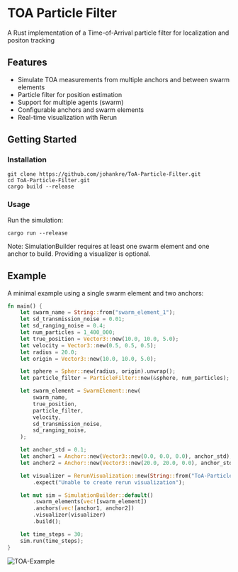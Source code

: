 # TOA Particle Filter
A Rust implementation of a Time-of-Arrival particle filter for localization and positon tracking

## Features
- Simulate TOA measurements from multiple anchors and between swarm elements
- Particle filter for position estimation
- Support for multiple agents (swarm)
- Configurable anchors and swarm elements
- Real-time visualization with Rerun

## Getting Started
### Installation
```console
git clone https://github.com/johankre/ToA-Particle-Filter.git
cd ToA-Particle-Filter.git
cargo build --release
```

### Usage
Run the simulation:
```console
cargo run --release
```

Note: SimulationBuilder requires at least one swarm element and one anchor to build. Providing a visualizer is optional.

##  Example

A minimal example using a single swarm element and two anchors:

```rust
fn main() {
    let swarm_name = String::from("swarm_element_1");
    let sd_transmission_noise = 0.01;
    let sd_ranging_noise = 0.4;
    let num_particles = 1_400_000;
    let true_position = Vector3::new(10.0, 10.0, 5.0);
    let velocity = Vector3::new(0.5, 0.5, 0.5);
    let radius = 20.0;
    let origin = Vector3::new(10.0, 10.0, 5.0);

    let sphere = Spher::new(radius, origin).unwrap();
    let particle_filter = ParticleFilter::new(&sphere, num_particles);

    let swarm_element = SwarmElement::new(
        swarm_name,
        true_position,
        particle_filter,
        velocity,
        sd_transmission_noise,
        sd_ranging_noise,
    );

    let anchor_std = 0.1;
    let anchor1 = Anchor::new(Vector3::new(0.0, 0.0, 0.0), anchor_std);
    let anchor2 = Anchor::new(Vector3::new(20.0, 20.0, 0.0), anchor_std);

    let visualizer = RerunVisualization::new(String::from("ToA-Particle-Filter"))
        .expect("Unable to create rerun visualization");

    let mut sim = SimulationBuilder::default()
        .swarm_elements(vec![swarm_element])
        .anchors(vec![anchor1, anchor2])
        .visualizer(visualizer)
        .build();

    let time_steps = 30;
    sim.run(time_steps);
}
```
![TOA-Example](https://github.com/user-attachments/assets/974f15fd-e6be-4ef1-b20d-1dc456505120)
